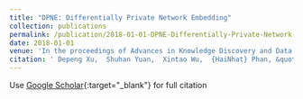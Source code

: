 ```yaml
---
title: "DPNE: Differentially Private Network Embedding"
collection: publications
permalink: /publication/2018-01-01-DPNE-Differentially-Private-Network-Embedding/
date: 2018-01-01
venue: 'In the proceedings of Advances in Knowledge Discovery and Data Mining'
citation: ' Depeng Xu,  Shuhan Yuan,  Xintao Wu,  {HaiNhat} Phan, &quot;DPNE: Differentially Private Network Embedding.&quot; In the proceedings of Advances in Knowledge Discovery and Data Mining, 2018.'
---
```

Use [Google Scholar](https://scholar.google.com/scholar?q=DPNE:+Differentially+Private+Network+Embedding){:target="_blank"} for full citation